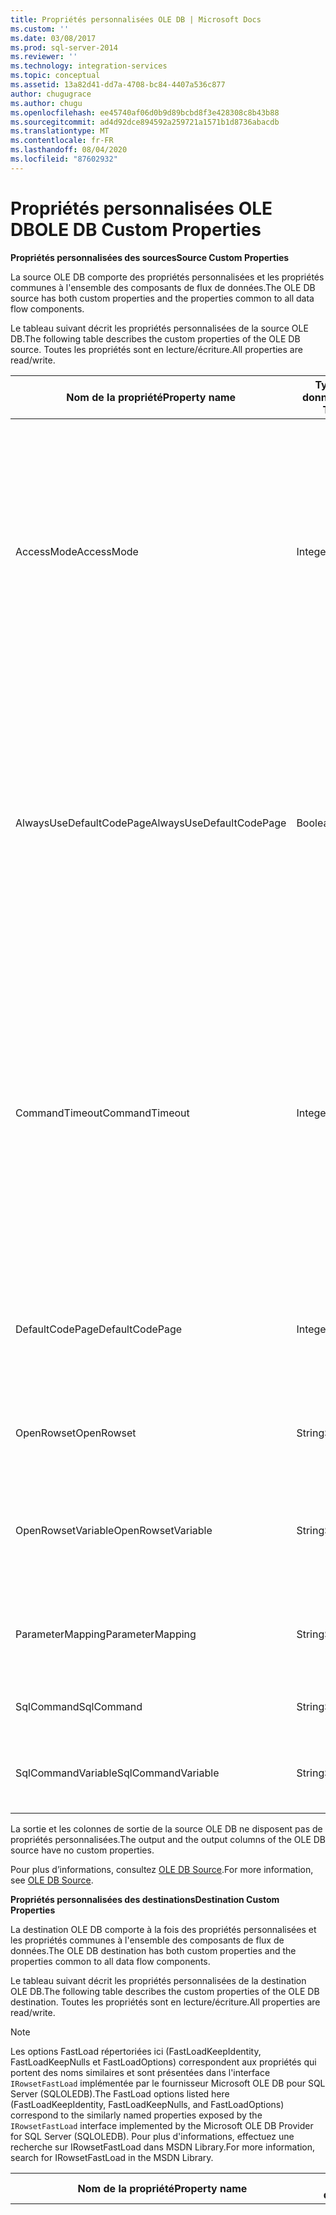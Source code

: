 ```yaml
---
title: Propriétés personnalisées OLE DB | Microsoft Docs
ms.custom: ''
ms.date: 03/08/2017
ms.prod: sql-server-2014
ms.reviewer: ''
ms.technology: integration-services
ms.topic: conceptual
ms.assetid: 13a82d41-dd7a-4708-bc84-4407a536c877
author: chugugrace
ms.author: chugu
ms.openlocfilehash: ee45740af06d0b9d89bcbd8f3e428308c8b43b88
ms.sourcegitcommit: ad4d92dce894592a259721a1571b1d8736abacdb
ms.translationtype: MT
ms.contentlocale: fr-FR
ms.lasthandoff: 08/04/2020
ms.locfileid: "87602932"
---
```

# <a name="ole-db-custom-properties"></a><span data-ttu-id="82a4d-102">Propriétés personnalisées OLE DB</span><span class="sxs-lookup"><span data-stu-id="82a4d-102">OLE DB Custom Properties</span></span>
  <span data-ttu-id="82a4d-103">**Propriétés personnalisées des sources**</span><span class="sxs-lookup"><span data-stu-id="82a4d-103">**Source Custom Properties**</span></span>  
  
 <span data-ttu-id="82a4d-104">La source OLE DB comporte des propriétés personnalisées et les propriétés communes à l'ensemble des composants de flux de données.</span><span class="sxs-lookup"><span data-stu-id="82a4d-104">The OLE DB source has both custom properties and the properties common to all data flow components.</span></span>  
  
 <span data-ttu-id="82a4d-105">Le tableau suivant décrit les propriétés personnalisées de la source OLE DB.</span><span class="sxs-lookup"><span data-stu-id="82a4d-105">The following table describes the custom properties of the OLE DB source.</span></span> <span data-ttu-id="82a4d-106">Toutes les propriétés sont en lecture/écriture.</span><span class="sxs-lookup"><span data-stu-id="82a4d-106">All properties are read/write.</span></span>  
  
|<span data-ttu-id="82a4d-107">Nom de la propriété</span><span class="sxs-lookup"><span data-stu-id="82a4d-107">Property name</span></span>|<span data-ttu-id="82a4d-108">Type de données</span><span class="sxs-lookup"><span data-stu-id="82a4d-108">Data Type</span></span>|<span data-ttu-id="82a4d-109">Description</span><span class="sxs-lookup"><span data-stu-id="82a4d-109">Description</span></span>|  
|-------------------|---------------|-----------------|  
|<span data-ttu-id="82a4d-110">AccessMode</span><span class="sxs-lookup"><span data-stu-id="82a4d-110">AccessMode</span></span>|<span data-ttu-id="82a4d-111">Integer</span><span class="sxs-lookup"><span data-stu-id="82a4d-111">Integer</span></span>|<span data-ttu-id="82a4d-112">Mode utilisé pour accéder à la base de données.</span><span class="sxs-lookup"><span data-stu-id="82a4d-112">The mode used to access the database.</span></span> <span data-ttu-id="82a4d-113">Les valeurs possibles sont **Open Rowset**, **Open Rowset de la variable**, `SQL Command` et la **commande SQL à partir d’une variable**.</span><span class="sxs-lookup"><span data-stu-id="82a4d-113">The possible values are **Open Rowset**, **Open Rowset from Variable**, `SQL Command`, and **SQL Command from Variable**.</span></span> <span data-ttu-id="82a4d-114">La valeur par défaut est **Open Rowset**.</span><span class="sxs-lookup"><span data-stu-id="82a4d-114">The default value is **Open Rowset**.</span></span>|  
|<span data-ttu-id="82a4d-115">AlwaysUseDefaultCodePage</span><span class="sxs-lookup"><span data-stu-id="82a4d-115">AlwaysUseDefaultCodePage</span></span>|<span data-ttu-id="82a4d-116">Boolean</span><span class="sxs-lookup"><span data-stu-id="82a4d-116">Boolean</span></span>|<span data-ttu-id="82a4d-117">Valeur qui indique s'il faut utiliser la valeur de la propriété `DefaultCodePage` pour chaque colonne ou tenter de dériver la page de codes à partir des paramètres régionaux de chaque colonne.</span><span class="sxs-lookup"><span data-stu-id="82a4d-117">A value that indicates whether to use the value of the `DefaultCodePage` property for each column, or to try to derive the codepage from each column's locale.</span></span> <span data-ttu-id="82a4d-118">La valeur par défaut de cette propriété est `False`.</span><span class="sxs-lookup"><span data-stu-id="82a4d-118">The default value of this property is `False`.</span></span>|  
|<span data-ttu-id="82a4d-119">CommandTimeout</span><span class="sxs-lookup"><span data-stu-id="82a4d-119">CommandTimeout</span></span>|<span data-ttu-id="82a4d-120">Integer</span><span class="sxs-lookup"><span data-stu-id="82a4d-120">Integer</span></span>|<span data-ttu-id="82a4d-121">Nombre de secondes accordées comme délai d'exécution d'une commande. Une valeur égale à 0 indique un délai illimité.</span><span class="sxs-lookup"><span data-stu-id="82a4d-121">The number of seconds before a command times out. A value of 0 indicates an infinite time-out.</span></span><br /><br /> <span data-ttu-id="82a4d-122">Remarque : cette propriété n’est pas disponible dans **l’Éditeur de source OLE DB**, mais elle peut être définie avec **l’Éditeur avancé**.</span><span class="sxs-lookup"><span data-stu-id="82a4d-122">Note: This property is not available in the **OLE DB Source Editor**, but can be set by using the **Advanced Editor**.</span></span>|  
|<span data-ttu-id="82a4d-123">DefaultCodePage</span><span class="sxs-lookup"><span data-stu-id="82a4d-123">DefaultCodePage</span></span>|<span data-ttu-id="82a4d-124">Integer</span><span class="sxs-lookup"><span data-stu-id="82a4d-124">Integer</span></span>|<span data-ttu-id="82a4d-125">Page de codes à utiliser lorsque les informations de page de codes ne sont pas disponibles depuis la source de données.</span><span class="sxs-lookup"><span data-stu-id="82a4d-125">The code page to use when code page information is unavailable from the data source.</span></span>|  
|<span data-ttu-id="82a4d-126">OpenRowset</span><span class="sxs-lookup"><span data-stu-id="82a4d-126">OpenRowset</span></span>|<span data-ttu-id="82a4d-127">String</span><span class="sxs-lookup"><span data-stu-id="82a4d-127">String</span></span>|<span data-ttu-id="82a4d-128">Nom de l'objet de base de données utilisé pour ouvrir un ensemble de lignes.</span><span class="sxs-lookup"><span data-stu-id="82a4d-128">The name of the database object that is used to open a rowset.</span></span>|  
|<span data-ttu-id="82a4d-129">OpenRowsetVariable</span><span class="sxs-lookup"><span data-stu-id="82a4d-129">OpenRowsetVariable</span></span>|<span data-ttu-id="82a4d-130">String</span><span class="sxs-lookup"><span data-stu-id="82a4d-130">String</span></span>|<span data-ttu-id="82a4d-131">Variable qui contient le nom de l'objet de base de données utilisé pour ouvrir un ensemble de lignes.</span><span class="sxs-lookup"><span data-stu-id="82a4d-131">The variable that contains the name of the database object that is used to open a rowset.</span></span>|  
|<span data-ttu-id="82a4d-132">ParameterMapping</span><span class="sxs-lookup"><span data-stu-id="82a4d-132">ParameterMapping</span></span>|<span data-ttu-id="82a4d-133">String</span><span class="sxs-lookup"><span data-stu-id="82a4d-133">String</span></span>|<span data-ttu-id="82a4d-134">Mappage des paramètres de la commande SQL en variables.</span><span class="sxs-lookup"><span data-stu-id="82a4d-134">The mapping from parameters in the SQL command to variables.</span></span>|  
|<span data-ttu-id="82a4d-135">SqlCommand</span><span class="sxs-lookup"><span data-stu-id="82a4d-135">SqlCommand</span></span>|<span data-ttu-id="82a4d-136">String</span><span class="sxs-lookup"><span data-stu-id="82a4d-136">String</span></span>|<span data-ttu-id="82a4d-137">Commande SQL à exécuter.</span><span class="sxs-lookup"><span data-stu-id="82a4d-137">The SQL command to be executed.</span></span>|  
|<span data-ttu-id="82a4d-138">SqlCommandVariable</span><span class="sxs-lookup"><span data-stu-id="82a4d-138">SqlCommandVariable</span></span>|<span data-ttu-id="82a4d-139">String</span><span class="sxs-lookup"><span data-stu-id="82a4d-139">String</span></span>|<span data-ttu-id="82a4d-140">Variable qui contient la commande SQL à exécuter.</span><span class="sxs-lookup"><span data-stu-id="82a4d-140">The variable that contains the SQL command to be executed.</span></span>|  
  
 <span data-ttu-id="82a4d-141">La sortie et les colonnes de sortie de la source OLE DB ne disposent pas de propriétés personnalisées.</span><span class="sxs-lookup"><span data-stu-id="82a4d-141">The output and the output columns of the OLE DB source have no custom properties.</span></span>  
  
 <span data-ttu-id="82a4d-142">Pour plus d’informations, consultez [OLE DB Source](ole-db-source.md).</span><span class="sxs-lookup"><span data-stu-id="82a4d-142">For more information, see [OLE DB Source](ole-db-source.md).</span></span>  
  
 <span data-ttu-id="82a4d-143">**Propriétés personnalisées des destinations**</span><span class="sxs-lookup"><span data-stu-id="82a4d-143">**Destination Custom Properties**</span></span>  
  
 <span data-ttu-id="82a4d-144">La destination OLE DB comporte à la fois des propriétés personnalisées et les propriétés communes à l'ensemble des composants de flux de données.</span><span class="sxs-lookup"><span data-stu-id="82a4d-144">The OLE DB destination has both custom properties and the properties common to all data flow components.</span></span>  
  
 <span data-ttu-id="82a4d-145">Le tableau suivant décrit les propriétés personnalisées de la destination OLE DB.</span><span class="sxs-lookup"><span data-stu-id="82a4d-145">The following table describes the custom properties of the OLE DB destination.</span></span> <span data-ttu-id="82a4d-146">Toutes les propriétés sont en lecture/écriture.</span><span class="sxs-lookup"><span data-stu-id="82a4d-146">All properties are read/write.</span></span>  
  
> [!NOTE]  
>  <span data-ttu-id="82a4d-147">Les options FastLoad répertoriées ici (FastLoadKeepIdentity, FastLoadKeepNulls et FastLoadOptions) correspondent aux propriétés qui portent des noms similaires et sont présentées dans l'interface `IRowsetFastLoad` implémentée par le fournisseur Microsoft OLE DB pour SQL Server (SQLOLEDB).</span><span class="sxs-lookup"><span data-stu-id="82a4d-147">The FastLoad options listed here (FastLoadKeepIdentity, FastLoadKeepNulls, and FastLoadOptions) correspond to the similarly named properties exposed by the `IRowsetFastLoad` interface implemented by the Microsoft OLE DB Provider for SQL Server (SQLOLEDB).</span></span> <span data-ttu-id="82a4d-148">Pour plus d'informations, effectuez une recherche sur IRowsetFastLoad dans MSDN Library.</span><span class="sxs-lookup"><span data-stu-id="82a4d-148">For more information, search for IRowsetFastLoad in the MSDN Library.</span></span>  
  
|<span data-ttu-id="82a4d-149">Nom de la propriété</span><span class="sxs-lookup"><span data-stu-id="82a4d-149">Property name</span></span>|<span data-ttu-id="82a4d-150">Type de données</span><span class="sxs-lookup"><span data-stu-id="82a4d-150">Data Type</span></span>|<span data-ttu-id="82a4d-151">Description</span><span class="sxs-lookup"><span data-stu-id="82a4d-151">Description</span></span>|  
|-------------------|---------------|-----------------|  
|<span data-ttu-id="82a4d-152">AccessMode</span><span class="sxs-lookup"><span data-stu-id="82a4d-152">AccessMode</span></span>|<span data-ttu-id="82a4d-153">Integer (énumération)</span><span class="sxs-lookup"><span data-stu-id="82a4d-153">Integer (enumeration)</span></span>|<span data-ttu-id="82a4d-154">Valeur qui spécifie la manière dont la destination accède à sa base de données de destination.</span><span class="sxs-lookup"><span data-stu-id="82a4d-154">A value that specifies how the destination access its destination database.</span></span><br /><br /> <span data-ttu-id="82a4d-155">Cette propriété peut prendre les valeurs suivantes :</span><span class="sxs-lookup"><span data-stu-id="82a4d-155">This property can have one of the following values:</span></span><br /><br /> <span data-ttu-id="82a4d-156">`OpenRowset`(0) : vous fournissez le nom d’une table ou d’une vue.</span><span class="sxs-lookup"><span data-stu-id="82a4d-156">`OpenRowset` (0): You provide the name of a table or view.</span></span><br /><span data-ttu-id="82a4d-157">`OpenRowset from Variable`(1) : vous fournissez le nom d’une variable qui contient le nom d’une table ou d’une vue.</span><span class="sxs-lookup"><span data-stu-id="82a4d-157">`OpenRowset from Variable` (1): You provide the name of a variable that contains the name of a table or view.</span></span><br /><span data-ttu-id="82a4d-158">`OpenRowset Using Fastload`(3) : vous fournissez le nom d’une table ou d’une vue.</span><span class="sxs-lookup"><span data-stu-id="82a4d-158">`OpenRowset Using Fastload` (3): You provide the name of a table or view.</span></span><br /><span data-ttu-id="82a4d-159">`OpenRowset Using Fastload from Variable`(4) : vous fournissez le nom d’une variable qui contient le nom d’une table ou d’une vue.</span><span class="sxs-lookup"><span data-stu-id="82a4d-159">`OpenRowset Using Fastload from Variable` (4): You provide the name of a variable that contains the name of a table or view.</span></span><br /><span data-ttu-id="82a4d-160">`SQL Command`(2) : vous fournissez une instruction SQL.</span><span class="sxs-lookup"><span data-stu-id="82a4d-160">`SQL Command` (2): You provide a SQL statement.</span></span>|  
|<span data-ttu-id="82a4d-161">AlwaysUseDefaultCodePage</span><span class="sxs-lookup"><span data-stu-id="82a4d-161">AlwaysUseDefaultCodePage</span></span>|<span data-ttu-id="82a4d-162">Boolean</span><span class="sxs-lookup"><span data-stu-id="82a4d-162">Boolean</span></span>|<span data-ttu-id="82a4d-163">Valeur qui indique s'il faut utiliser la valeur de la propriété `DefaultCodePage` pour chaque colonne ou tenter de dériver la page de codes à partir des paramètres régionaux de chaque colonne.</span><span class="sxs-lookup"><span data-stu-id="82a4d-163">A value that indicates whether to use the value of the `DefaultCodePage` property for each column, or to try to derive the codepage from each column's locale.</span></span> <span data-ttu-id="82a4d-164">La valeur par défaut de cette propriété est `False`.</span><span class="sxs-lookup"><span data-stu-id="82a4d-164">The default value of this property is `False`.</span></span>|  
|<span data-ttu-id="82a4d-165">CommandTimeout</span><span class="sxs-lookup"><span data-stu-id="82a4d-165">CommandTimeout</span></span>|<span data-ttu-id="82a4d-166">Integer</span><span class="sxs-lookup"><span data-stu-id="82a4d-166">Integer</span></span>|<span data-ttu-id="82a4d-167">Nombre maximal de secondes pendant lesquelles la commande SQL peut être exécutée avant d'arriver à expiration. La valeur 0 indique un délai infini.</span><span class="sxs-lookup"><span data-stu-id="82a4d-167">The maximum number of seconds that the SQL command can run before timing out. A value of 0 indicates an infinite time.</span></span> <span data-ttu-id="82a4d-168">La valeur par défaut de cette propriété est 0.</span><span class="sxs-lookup"><span data-stu-id="82a4d-168">The default value of this property is 0.</span></span><br /><br /> <span data-ttu-id="82a4d-169">Remarque : cette propriété n’est pas disponible dans **l’Éditeur de destination OLE DB**, mais elle peut être définie avec **l’Éditeur avancé**.</span><span class="sxs-lookup"><span data-stu-id="82a4d-169">Note: This property is not available in the **OLE DB Destination Editor**, but can be set by using the **Advanced Editor**.</span></span>|  
|<span data-ttu-id="82a4d-170">DefaultCodePage</span><span class="sxs-lookup"><span data-stu-id="82a4d-170">DefaultCodePage</span></span>|<span data-ttu-id="82a4d-171">Integer</span><span class="sxs-lookup"><span data-stu-id="82a4d-171">Integer</span></span>|<span data-ttu-id="82a4d-172">Page de codes par défaut associée à la destination OLE DB.</span><span class="sxs-lookup"><span data-stu-id="82a4d-172">The default codepage associated with the OLE DB destination.</span></span>|  
|<span data-ttu-id="82a4d-173">FastLoadKeepIdentity</span><span class="sxs-lookup"><span data-stu-id="82a4d-173">FastLoadKeepIdentity</span></span>|<span data-ttu-id="82a4d-174">Boolean</span><span class="sxs-lookup"><span data-stu-id="82a4d-174">Boolean</span></span>|<span data-ttu-id="82a4d-175">Valeur spécifiant si les valeurs d'identité doivent être copiées lors du chargement des données.</span><span class="sxs-lookup"><span data-stu-id="82a4d-175">A value that specifies whether to copy identity values when data is loaded.</span></span> <span data-ttu-id="82a4d-176">Cette propriété est disponible uniquement avec l'une des options de chargement rapide.</span><span class="sxs-lookup"><span data-stu-id="82a4d-176">This property is available only with one of the fast load options.</span></span> <span data-ttu-id="82a4d-177">La valeur par défaut de cette propriété est `False`.</span><span class="sxs-lookup"><span data-stu-id="82a4d-177">The default value of this property is `False`.</span></span> <span data-ttu-id="82a4d-178">Cette propriété correspond à la propriété [&#41;OLE DB IRowsetFastLoad &#40;OLE DB](../../relational-databases/native-client-ole-db-interfaces/irowsetfastload-ole-db.md) `SSPROP_FASTLOADKEEPIDENTITY` .</span><span class="sxs-lookup"><span data-stu-id="82a4d-178">This property corresponds to the OLE DB [IRowsetFastLoad &#40;OLE DB&#41;](../../relational-databases/native-client-ole-db-interfaces/irowsetfastload-ole-db.md) property `SSPROP_FASTLOADKEEPIDENTITY`.</span></span>|  
|<span data-ttu-id="82a4d-179">FastLoadKeepNulls</span><span class="sxs-lookup"><span data-stu-id="82a4d-179">FastLoadKeepNulls</span></span>|<span data-ttu-id="82a4d-180">Boolean</span><span class="sxs-lookup"><span data-stu-id="82a4d-180">Boolean</span></span>|<span data-ttu-id="82a4d-181">Valeur spécifiant si les valeurs NULL doivent être copiées lors du chargement des données.</span><span class="sxs-lookup"><span data-stu-id="82a4d-181">A value that specifies whether to copy Null values when data is loaded.</span></span> <span data-ttu-id="82a4d-182">Cette propriété est disponible uniquement avec l'une des options de chargement rapide.</span><span class="sxs-lookup"><span data-stu-id="82a4d-182">This property is available only with one of the fast load options.</span></span> <span data-ttu-id="82a4d-183">La valeur par défaut de cette propriété est `False`.</span><span class="sxs-lookup"><span data-stu-id="82a4d-183">The default value of this property is `False`.</span></span> <span data-ttu-id="82a4d-184">Cette propriété correspond à la propriété [&#41;OLE DB IRowsetFastLoad &#40;OLE DB](../../relational-databases/native-client-ole-db-interfaces/irowsetfastload-ole-db.md) `SSPROP_FASTLOADKEEPNULLS` .</span><span class="sxs-lookup"><span data-stu-id="82a4d-184">This property corresponds to the OLE DB [IRowsetFastLoad &#40;OLE DB&#41;](../../relational-databases/native-client-ole-db-interfaces/irowsetfastload-ole-db.md) property `SSPROP_FASTLOADKEEPNULLS`.</span></span>|  
|<span data-ttu-id="82a4d-185">FastLoadMaxInsertCommitSize</span><span class="sxs-lookup"><span data-stu-id="82a4d-185">FastLoadMaxInsertCommitSize</span></span>|<span data-ttu-id="82a4d-186">Integer</span><span class="sxs-lookup"><span data-stu-id="82a4d-186">Integer</span></span>|<span data-ttu-id="82a4d-187">Valeur qui spécifie la taille du lot que la destination OLE DB tente de valider au cours des opérations de chargement rapide.</span><span class="sxs-lookup"><span data-stu-id="82a4d-187">A value that specifies the batch size that the OLE DB destination tries to commit during fast load operations.</span></span> <span data-ttu-id="82a4d-188">La valeur par défaut ( **0**) indique une opération de validation simple après le traitement de toutes les lignes.</span><span class="sxs-lookup"><span data-stu-id="82a4d-188">The default value, **0**, indicates a single commit operation after all rows are processed.</span></span>|  
|<span data-ttu-id="82a4d-189">FastLoadOptions</span><span class="sxs-lookup"><span data-stu-id="82a4d-189">FastLoadOptions</span></span>|<span data-ttu-id="82a4d-190">String</span><span class="sxs-lookup"><span data-stu-id="82a4d-190">String</span></span>|<span data-ttu-id="82a4d-191">Collection d'options de chargement rapide.</span><span class="sxs-lookup"><span data-stu-id="82a4d-191">A collection of fast load options.</span></span> <span data-ttu-id="82a4d-192">Les options de chargement rapide incluent le verrouillage des tables et la vérification des contraintes.</span><span class="sxs-lookup"><span data-stu-id="82a4d-192">The fast load options include the locking of tables and the checking of constraints.</span></span> <span data-ttu-id="82a4d-193">Vous pouvez spécifier une de ces options, les deux ou ni l'une ni l'autre.</span><span class="sxs-lookup"><span data-stu-id="82a4d-193">You can specify one, both, or neither.</span></span> <span data-ttu-id="82a4d-194">Cette propriété correspond à la OLE DB propriété IRowsetFastLoad `SSPROP_FASTLOADOPTIONS` et accepte des options de chaîne telles que `CHECK_CONSTRAINTS` et `TABLOCK` .</span><span class="sxs-lookup"><span data-stu-id="82a4d-194">This property corresponds to the OLE DB IRowsetFastLoad property `SSPROP_FASTLOADOPTIONS` and accepts string options such as `CHECK_CONSTRAINTS` and `TABLOCK`.</span></span><br /><br /> <span data-ttu-id="82a4d-195">Remarque : certaines des options de cette propriété ne sont pas disponibles dans **l’Éditeur de destination Excel**, mais peuvent être définies avec **l’Éditeur avancé**.</span><span class="sxs-lookup"><span data-stu-id="82a4d-195">Note: Some options for this property are not available in the **Excel Destination Editor**, but can be set by using the **Advanced Editor**.</span></span>|  
|<span data-ttu-id="82a4d-196">OpenRowset</span><span class="sxs-lookup"><span data-stu-id="82a4d-196">OpenRowset</span></span>|<span data-ttu-id="82a4d-197">String</span><span class="sxs-lookup"><span data-stu-id="82a4d-197">String</span></span>|<span data-ttu-id="82a4d-198">Lorsque AccessMode est `OpenRowset` , nom de la table ou de la vue à laquelle la destination OLE DB accède.</span><span class="sxs-lookup"><span data-stu-id="82a4d-198">When AccessMode is `OpenRowset`, the name of the table or view that the OLE DB destination accesses.</span></span>|  
|<span data-ttu-id="82a4d-199">OpenRowsetVariable</span><span class="sxs-lookup"><span data-stu-id="82a4d-199">OpenRowsetVariable</span></span>|<span data-ttu-id="82a4d-200">String</span><span class="sxs-lookup"><span data-stu-id="82a4d-200">String</span></span>|<span data-ttu-id="82a4d-201">Lorsque AccessMode est `OpenRowset from Variable` , nom de la variable qui contient le nom de la table ou de la vue à laquelle la destination OLE DB accède.</span><span class="sxs-lookup"><span data-stu-id="82a4d-201">When AccessMode is `OpenRowset from Variable`, the name of the variable that contains the name of the table or view that the OLE DB destination accesses.</span></span>|  
|<span data-ttu-id="82a4d-202">SqlCommand</span><span class="sxs-lookup"><span data-stu-id="82a4d-202">SqlCommand</span></span>|<span data-ttu-id="82a4d-203">String</span><span class="sxs-lookup"><span data-stu-id="82a4d-203">String</span></span>|<span data-ttu-id="82a4d-204">Lorsque AccessMode a `SQL Command` la valeur, l’instruction Transact-SQL que la destination OLE DB utilise pour spécifier les colonnes de destination pour les données.</span><span class="sxs-lookup"><span data-stu-id="82a4d-204">When AccessMode is `SQL Command`, the Transact-SQL statement that the OLE DB destination uses to specify the destination columns for the data.</span></span>|  
  
 <span data-ttu-id="82a4d-205">L'entrée et les colonnes d'entrée de la destination OLE DB ne disposent pas de propriétés personnalisées.</span><span class="sxs-lookup"><span data-stu-id="82a4d-205">The input and the input columns of the OLE DB destination have no custom properties.</span></span>  
  
 <span data-ttu-id="82a4d-206">Pour plus d’informations, consultez [OLE DB Destination](ole-db-destination.md).</span><span class="sxs-lookup"><span data-stu-id="82a4d-206">For more information, see [OLE DB Destination](ole-db-destination.md).</span></span>  
  
## <a name="see-also"></a><span data-ttu-id="82a4d-207">Voir aussi</span><span class="sxs-lookup"><span data-stu-id="82a4d-207">See Also</span></span>  
 [<span data-ttu-id="82a4d-208">Propriétés communes</span><span class="sxs-lookup"><span data-stu-id="82a4d-208">Common Properties</span></span>](../common-properties.md)  
  
  
